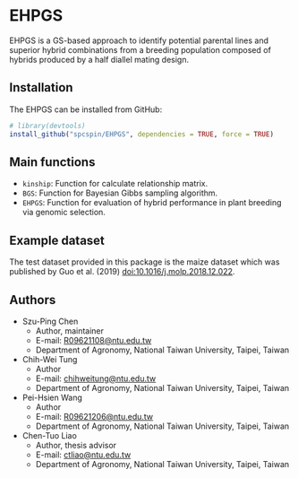 # EHPGS
EHPGS is a  GS-based approach to identify potential parental lines and superior hybrid combinations from a breeding population composed of hybrids produced by a half diallel mating design.

## Installation

The EHPGS can be installed from GitHub:

``` r
# library(devtools)
install_github("spcspin/EHPGS", dependencies = TRUE, force = TRUE)
```

## Main functions

- `kinship`: Function for calculate relationship matrix.
- `BGS`: Function for Bayesian Gibbs sampling algorithm.
- `EHPGS`: Function for evaluation of hybrid performance in plant breeding via genomic selection.

## Example dataset
The test dataset provided in this package is the maize dataset which was published by Guo et al. (2019) <doi:10.1016/j.molp.2018.12.022>.

## Authors

- Szu-Ping Chen
    - Author, maintainer
    - E-mail: R09621108@ntu.edu.tw
    - Department of Agronomy, National Taiwan University, Taipei, Taiwan
- Chih-Wei Tung
    - Author
    - E-mail: chihweitung@ntu.edu.tw
    - Department of Agronomy, National Taiwan University, Taipei, Taiwan
- Pei-Hsien Wang
    - Author
    - E-mail: R09621206@ntu.edu.tw
    - Department of Agronomy, National Taiwan University, Taipei, Taiwan    
- Chen-Tuo Liao
    - Author, thesis advisor
    - E-mail: ctliao@ntu.edu.tw
    - Department of Agronomy, National Taiwan University, Taipei, Taiwan



